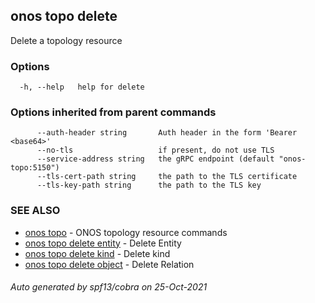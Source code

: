 ## onos topo delete

Delete a topology resource

### Options

```
  -h, --help   help for delete
```

### Options inherited from parent commands

```
      --auth-header string       Auth header in the form 'Bearer <base64>'
      --no-tls                   if present, do not use TLS
      --service-address string   the gRPC endpoint (default "onos-topo:5150")
      --tls-cert-path string     the path to the TLS certificate
      --tls-key-path string      the path to the TLS key
```

### SEE ALSO

* [onos topo](onos_topo.md)	 - ONOS topology resource commands
* [onos topo delete entity](onos_topo_delete_entity.md)	 - Delete Entity
* [onos topo delete kind](onos_topo_delete_kind.md)	 - Delete kind
* [onos topo delete object](onos_topo_delete_object.md)	 - Delete Relation

###### Auto generated by spf13/cobra on 25-Oct-2021
